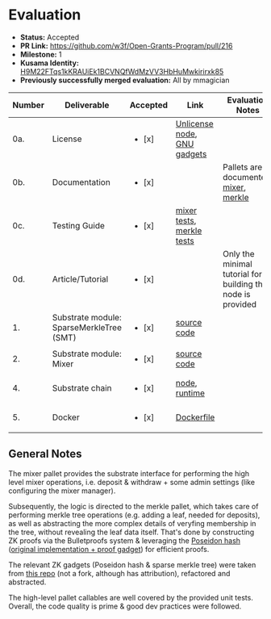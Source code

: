 # Evaluation

- **Status:** Accepted
- **PR Link:** https://github.com/w3f/Open-Grants-Program/pull/216
- **Milestone:** 1
- **Kusama Identity:** [H9M22FTqs1kKRAUiEk1BCVNQfWdMzVV3HbHuMwkirirxk85](https://polkascan.io/pre/kusama/account/H9M22FTqs1kKRAUiEk1BCVNQfWdMzVV3HbHuMwkirirxk85)
- **Previously successfully merged evaluation:** All by mmagician

| Number | Deliverable                              | Accepted               | Link                                                                                                                                                                                 | Evaluation Notes                                                                                                                                |
| ------ | ---------------------------------------- | ---------------------- | ------------------------------------------------------------------------------------------------------------------------------------------------------------------------------------ | ----------------------------------------------------------------------------------------------------------------------------------------------- |
| 0a.    | License                                  | <ul><li>[x] </li></ul> | [Unlicense node](https://github.com/webb-tools/anon/blob/master/LICENSE), [GNU gadgets](https://github.com/webb-tools/bulletproof-gadgets/blob/main/LICENSE)                         |                                                                                                                                                 |
| 0b.    | Documentation                            | <ul><li>[x] </li></ul> |                                                                                                                                                                                      | Pallets are documented: [mixer](https://docs.rs/pallet-mixer/3.0.0/pallet_mixer/), [merkle](https://docs.rs/pallet-merkle/3.0.0/pallet_merkle/) |
| 0c.    | Testing Guide                            | <ul><li>[x] </li></ul> | [mixer tests](https://github.com/webb-tools/anon/blob/master/pallets/mixer/src/tests.rs), [merkle tests](https://github.com/webb-tools/anon/blob/master/pallets/merkle/src/tests.rs) |
| 0d.    | Article/Tutorial                         | <ul><li>[x] </li></ul> |                                                                                                                                                                                      | Only the minimal tutorial for building the node is provided                                                                                     |
| 1.     | Substrate module: SparseMerkleTree (SMT) | <ul><li>[x] </li></ul> | [source code](https://github.com/webb-tools/anon/tree/master/pallets/merkle)                                                                                                         |
| 2.     | Substrate module: Mixer                  | <ul><li>[x] </li></ul> | [source code](https://github.com/webb-tools/anon/tree/master/pallets/mixer)                                                                                                          |
| 4.     | Substrate chain                          | <ul><li>[x] </li></ul> | [node](https://github.com/webb-tools/anon/tree/master/node), [runtime](https://github.com/webb-tools/anon/tree/master/runtime)                                                       |
| 5.     | Docker                                   | <ul><li>[x] </li></ul> | [Dockerfile](https://github.com/webb-tools/anon/tree/master/Dockerfile)                                                                                                              |

## General Notes

The mixer pallet provides the substrate interface for performing the high level mixer operations, i.e. deposit & withdraw + some admin settings (like configuring the mixer manager).

Subsequently, the logic is directed to the merkle pallet, which takes care of performing merkle tree operations (e.g. adding a leaf, needed for deposits), as well as abstracting the more complex details of veryfing membership in the tree, without revealing the leaf data itself. That's done by constructing ZK proofs via the Bulletproofs system & leveraging the [Poseidon hash](https://www.poseidon-hash.info/) ([original implementation + proof gadget](https://github.com/lovesh/bulletproofs-r1cs-gadgets/blob/master/src/gadget_poseidon.rs)) for efficient proofs.

The relevant ZK gadgets (Poseidon hash & sparse merkle tree) were taken from [this repo](https://github.com/lovesh/bulletproofs-r1cs-gadgets/) (not a fork, although has attribution), refactored and abstracted.

The high-level pallet callables are well covered by the provided unit tests. Overall, the code quality is prime & good dev practices were followed.
